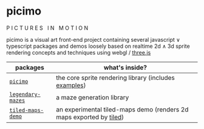 # picimo

P I C T U R E S &nbsp; I N &nbsp; M O T I O N

picimo is a visual art front-end project containing several javascript &or; typescript packages and demos
loosely based on realtime 2d &and; 3d sprite rendering concepts and techniques using webgl / [three.js](https://threejs.org)

| packages | what's inside? |
|-----------|-------------|
| [`picimo`](packages/picimo/) | the core sprite rendering library (includes [examples](packages/picimo/examples/)) |
| [`legendary-mazes`](packages/legendary-mazes/) | a maze generation library |
| [`tiled-maps-demo`](packages/tiled-maps-demo/) | an experimental tiled-maps demo (renders 2d maps exported by [tiled](https://www.mapeditor.org/)) |
